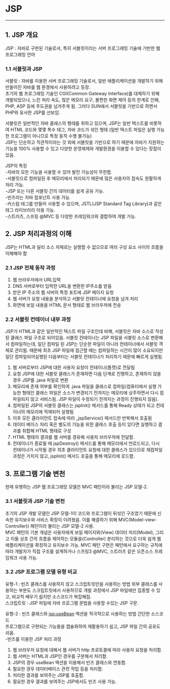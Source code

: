 #  JSP
--------------
## 1. JSP 개요
JSP : 자바로 구현된 기술로서, 특히 서블릿이라는 서버 프로그래밍 기술에 기반한 웹 프로그래밍 언어

### 1.1 서블릿과 JSP
서블릿 : 자바를 이용한 서버 프로그래밍 기술로서, 일반 애플리케이션을 개발하기 위해 만들어진 자바를 웹 환경에서 사용하려고 등장.  
초기의 웹 프로그래밍 기술인 CGI(Common Gateway Interface)를 대체하기 위해 개발되었으나, 느린 처리 속도, 많은 메모리 요구, 불편한 화면 제어 등의 한계로 인해, PHP, ASP 등에 주도권을 넘겨주게 됨. 그러다 SUN에서 서블릿을 기반으로 하면서 PHP와 유사한 JSP를 선보임.

서블릿은 일반적인 자바 클래스의 형태를 취하고 있으며, JSP는 일반 텍스트를 비롯하여 HTML 코드와 몇몇 특수 태그, 자바 코드가 섞인 형태
(일반 텍스트 파일은 실행 가능한 프로그램이 아니므로 특정 동작 수행 불가능)  
JSP는 단순하고 직관적이라는 것 외에 서블릿을 기반으로 하기 때문에 자바가 지원하는 기능을 100% 사용할 수 있고 다양한 운영체제와 개발환경을 이용할 수 있다는 장점이 있음. 

JSP의 특징  
-자바의 모든 기능을 사용할 수 있어 발전 가능성이 무한함.  
-서블릿으로 컴파일된 후 메모리에서 처리되기 때문에 많은 사용자의 접속도 원활하게 처리 가능.  
-JSP 또는 다른 서블릿 간의 데이터를 쉽게 공유 가능.  
-빈즈라는 자바 컴포넌트 사용 가능.  
-커스텀 태그를 만들어 사용할 수 있으며, JSTL(JSP Standard Tag Library)과 같은 태그 라이브러리 이용 가능.  
-스트러츠, 스프링 @MVC 등 다양한 프레임워크와 결합하여 개발 가능.  

## 2. JSP 처리과정의 이해
JSP는 HTML과 달리 소스 자체로는 실행할 수 없으므로 여러 구성 요소 사이의 흐름을 이해해야 함

### 2.1 JSP 전체 동작 과정
1. 웹 브라우저에서 URL입력
2. DNS 서버로부터 입력한 URL을 변환한 IP주소를 받음
3. 받은 IP 주소의 웹 서버의 특정 포트에 JSP 페이지 요청
4. 웹 서버가 요청 내용을 분석하고 서블릿 컨테이너에 요청을 넘겨 처리
5. 화면에 보일 내용을 HTML 문서 형태로 웹 브라우저에 전송
   

### 2.2 서블릿 컨테이너 내부 과정
JSP가 HTML과 같은 일반적인 텍스트 파일 구조인데 비해, 서블릿은 자바 소스로 작성된 클래스 파일 구조로 되어있음.
서블릿 컨테이너는 JSP 파일을 서블릿 소스로 변환해서 컴파일하는데, 일단 컴파일 된 JSP는 단순한 파일이 아니라 컨테이너에서 서블릿 객체로 관리됨.
때문에 최초 JSP 파일에 접근할 때는 컴파일하는 시간이 많이 소요되지만 일단 컴파일되어실행된 다음부터는 서블릿 컨테이너가 처리하기 때문에 빠르게 실행됨.

1. 웹 서버로부터 JSP에 대한 사용자 요청이 컨테이너(톰캣)로 전달됨
2. 요청 JSP에 대한 서블릿 클래스가 존재하면 다음 단계로 진행하고, 존재하지 않을 경우 JSP를 .java 파일로 변환
3. 메모리에 존재 여부를 확인하여 .java 파일을 클래스로 컴파일(컴퓨터에서 실행 가능한 형태인 클래스 파일은 소스가 변경되기 전까지는 메모리에 상주하면서 다시 컴파일되지 않고 서비스됨. JSP 파일이 수정되기 전까지는 과정이 진행되지 않음).
4. 컴파일된 JSP의 서블릿 클래스는 jspInit() 메서드를 통해 Ready 상태가 되고 컨테이너의 메모리에 적재되어 실행됨
5. 이후 모든 클라이언트 접속에 따라 _jspService() 메서드만 반복해서 호출됨
6. 데이터 베이스 처리 혹은 별도의 기능을 위한 클래스 호출 등이 있다면 실행하고 결과를 취합해 HTML 형태로 구성
7. HTML 형태의 결과를 웹 서버를 경유해 사용자 브라우저에 전달함.
8. 컨테이너가 종료될 때 jspDestroy() 메서드를 통해 메모리에서 언로드되고, 다시 컨테이너가 시작될 경우 최초 클라이언트 요청에 대한 클래스가 있으므로 재컴파일 과정은 거치지 않고, jspInit() 메서드 호출을 통해 메모리에 로드함.

## 3. 프로그램 기술 변천
현재 유행하는 JSP 웹 프로그래밍 모델은 MVC 패턴이라 불리는 JSP 모델-2.

### 3.1 서블릿과 JSP 기술 변천
초기의 JSP 개발 모델인 JSP 모델-1이 코드와 프로그램이 뒤섞인 구조였기 때문에 신속한 유지보수와 서비스 확장이 이려웠음. 
이를 해결하기 위해 MVC(Model-view-Controller)) 패턴이라 불리는 JSP 모델-2 사용.  
MVC 패턴의 기본 개념은 사용자에게 보일 페이지와(View) 데이터 처리(Model), 그리고 이들 상호 간의 흐름을 제어하는 모듈을(Controller) 분리하는 것으로 더욱 쉽게 웹 애플리케이션을 확장하고 유지보수 가능.   MVC 패턴 구현은 패턴에서 요구하는 규칙에 따라 개발자가 직접 구조를 설계하거나 스프링3 @MVC, 스트러츠 같은 오픈소스 프레임워크 사용 가능.

### 3.2 JSP 프로그램 모델 유형 비교
유형-1 : 빈즈 클래스를 사용하지 않고 스크립트릿만을 사용하는 방법
외부 클래스를 사용하는 부분도 스크립트릿에서 사용하므로 개발 과정에서 JSP 파일에만 집중할 수 있고, 비교적 배우기 쉽지만 소스코드가 복잡해짐.  
스크립트릿 : JSP 파일에 자바 프로그램 문법을 사용할 수있는 JSP 구문.  

유형-2 : 빈즈 클래스와 <jsp:useBean> 액션을 적극적으로 사용하는 방법
간단한 소스코드  
프로그램으로 구현되는 기능들을 캡슐화하여 재활용하기 쉽고, JSP 파일 간의 공유도 쉬움.  
-빈즈를 이용한 JSP 처리 과정
1. 웹 브라우저 요청에 대해서 웹 서버가 http 프로토콜에 따라 사용자 요청을 처리함.
2. 웹 서버는 HTML과 JSP인 경우를 구분해서 처리함.
3. JSP의 경우 useBean 액션을 이용해서 빈즈 클래스와 연동함.
4. 필요한 경우 데이터베이스 관련 작업 등을 처리함.
5. 처리한 결과를 보여주는 JSP를 호출함.
6. 필요한 경우 결과를 보여주는 JSP에서도 빈즈 사용 가능.

